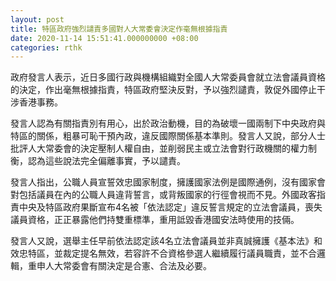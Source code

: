 ```yaml
---
layout: post
title: 特區政府強烈譴責多國對人大常委會決定作毫無根據指責
date: 2020-11-14 15:51:41.000000000 +08:00
categories: rthk
---
```


政府發言人表示，近日多國行政與機構組織對全國人大常委員會就立法會議員資格的決定，作出毫無根據指責，特區政府堅決反對，予以強烈譴責，敦促外國停止干涉香港事務。　　

發言人認為有關指責別有用心，出於政治動機，目的為破壞一國兩制下中央政府與特區的關係，粗暴可恥干預內政，違反國際關係基本準則。發言人又說，部分人士批評人大常委會的決定壓制人權自由，並削弱民主或立法會對行政機關的權力制衡，認為這些說法完全偏離事實，予以譴責。

發言人指出，公職人員宣誓效忠國家制度，擁護國家法例是國際通例，沒有國家會對包括議員在內的公職人員違背誓言，或背叛國家的行徑會視而不見。外國政客指責中央及特區政府果斷宣布4名被「依法認定」違反誓言規定的立法會議員，喪失議員資格，正正暴露他們持雙重標準，重用詆毀香港國安法時使用的技倆。

發言人又說，選舉主任早前依法認定該4名立法會議員並非真誠擁護《基本法》和效忠特區，並裁定提名無效，若容許不合資格參選人繼續履行議員職責，並不合邏輯，重申人大常委會有關決定是合憲、合法及必要。
